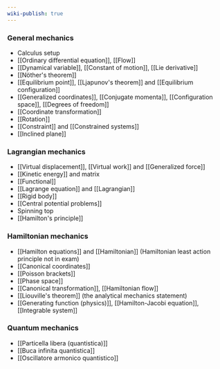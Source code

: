 ```yaml
---
wiki-publish: true
---
```

### General mechanics
- Calculus setup
- [[Ordinary differential equation]], [[Flow]]
- [[Dynamical variable]], [[Constant of motion]], [[Lie derivative]]
- [[Nöther's theorem]]
- [[Equilibrium point]], [[Ljapunov's theorem]] and [[Equilibrium configuration]]
- [[Generalized coordinates]], [[Conjugate momenta]], [[Configuration space]], [[Degrees of freedom]]
- [[Coordinate transformation]]
- [[Rotation]]
- [[Constraint]] and [[Constrained systems]]
- [[Inclined plane]]
### Lagrangian mechanics
- [[Virtual displacement]], [[Virtual work]] and [[Generalized force]]
- [[Kinetic energy]] and matrix
- [[Functional]]
- [[Lagrange equation]] and [[Lagrangian]]
- [[Rigid body]]
- [[Central potential problems]]
- Spinning top
- [[Hamilton's principle]]
### Hamiltonian mechanics
- [[Hamilton equations]] and [[Hamiltonian]] (Hamiltonian least action principle not in exam)
- [[Canonical coordinates]]
- [[Poisson brackets]]
- [[Phase space]]
- [[Canonical transformation]], [[Hamiltonian flow]]
- [[Liouville's theorem]] (the analytical mechanics statement)
- [[Generating function (physics)]], [[Hamilton-Jacobi equation]], [[Integrable system]]
### Quantum mechanics
- [[Particella libera (quantistica)]]
- [[Buca infinita quantistica]]
- [[Oscillatore armonico quantistico]]
